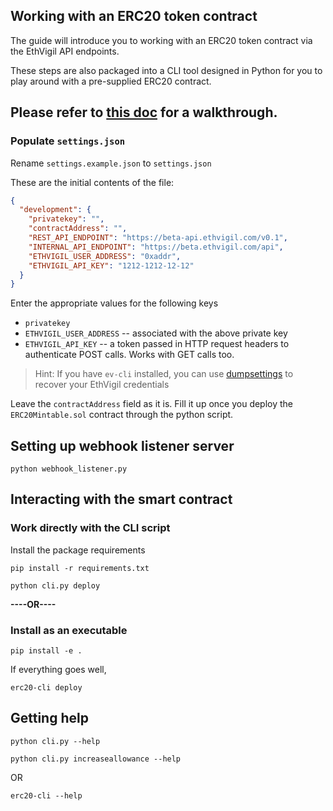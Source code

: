 ## Working with an ERC20 token contract

The guide will introduce you to working with an ERC20 token contract via the EthVigil API endpoints.

These steps are also packaged into a CLI tool designed in Python for you to play around with a pre-supplied ERC20 contract.

## Please refer to [this doc](https://ethvigil.com/docs/erc20_example_code) for a walkthrough.

### Populate `settings.json`
Rename `settings.example.json` to `settings.json`

These are the initial contents of the file:

```json
{
  "development": {
    "privatekey": "",
    "contractAddress": "",
    "REST_API_ENDPOINT": "https://beta-api.ethvigil.com/v0.1",
    "INTERNAL_API_ENDPOINT": "https://beta.ethvigil.com/api",
    "ETHVIGIL_USER_ADDRESS": "0xaddr",
    "ETHVIGIL_API_KEY": "1212-1212-12-12"
  }
}
```
Enter the appropriate values for the following keys
* `privatekey`
* `ETHVIGIL_USER_ADDRESS` -- associated with the above private key
* `ETHVIGIL_API_KEY` -- a token passed in HTTP request headers to authenticate POST calls. Works with GET calls too.

>Hint: If you have `ev-cli` installed, you can use [dumpsettings](https://ethvigil.com/docs/cli_onboarding#backup-settings-and-recover-later) to recover your EthVigil credentials

Leave the `contractAddress` field as it is.
Fill it up once you deploy the `ERC20Mintable.sol` contract through the python script.

## Setting up webhook listener server

`python webhook_listener.py`

## Interacting with the smart contract

### Work directly with the CLI script
Install the package requirements

`pip install -r requirements.txt`

`python cli.py deploy`

**----OR----**

### Install as an executable

`pip install -e .`

If everything goes well,

`erc20-cli deploy`


## Getting help

`python cli.py --help`

`python cli.py increaseallowance --help`

OR

`erc20-cli --help`
